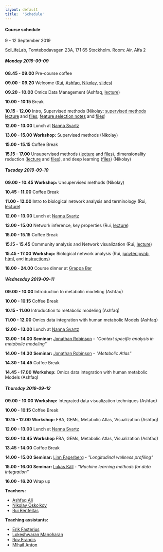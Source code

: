 ```yaml
---
layout: default
title:  'Schedule'
---
```

#### Course schedule

9 - 12 September 2019

SciLifeLab, Tomtebodavagen 23A, 171 65 Stockholm. 
Room: Air, Alfa 2  
  
  
  
##### Monday 2019-09-09

**08.45 - 09.00** Pre-course coffee

**09.00 - 09.20** Welcome ([Rui][5], [Ashfaq][6], [Nikolay][7], [slides][23])

**09.20 - 10.00** Omics Data Management (Ashfaq, [lecture][24])

**10.00 - 10.15** Break

**10.15 - 12.00** Intro, Supervised methods (Nikolay: [supervised methods lecture][13] and [files][25]; [feature selection notes][15] and [files][26])

**12.00 - 13.00** Lunch at [Nanna Svartz][11] 

**13.00 - 15.00** **Workshop:** Supervised methods (Nikolay)

**15.00 - 15.15** Coffee Break

**15.15 - 17.00** Unsupervised methods ([lecture][14] and [files][27]), dimensionality reduction ([lecture][16] and [files][28]), and deep learning ([files][29]) (Nikolay)


##### Tuesday 2019-09-10

**09.00 - 10.45** **Workshop:** Unsupervised methods (Nikolay)

**10.45 - 11.00** Coffee Break

**11.00 - 12.00** Intro to biological network analysis and terminology (Rui, [lecture][17])

**12.00 - 13.00** Lunch at [Nanna Svartz][11] 

**13.00 - 15.00** Network inference, key properties (Rui, [lecture][21])

**15.00 - 15.15** Coffee Break

**15.15 - 15.45** Community analysis and Network visualization (Rui, [lecture][22])

**15.45 - 17.00** **Workshop:** Biological network analysis (Rui, [jupyter.ipynb][20], [html][18], and [instructions][19])

**18.00 - 24.00** Course dinner at [Grappa Bar][12]



##### Wednesday 2019-09-11

**09.00 - 10.00** Introduction to metabolic modeling (Ashfaq)

**10.00 - 10.15** Coffee Break

**10.15 - 11.00** Introduction to metabolic modeling (Ashfaq)

**11.00 - 12.00** Omics data integration with human metabolic Models (Ashfaq)

**12.00 - 13.00** Lunch at [Nanna Svartz][11] 

**13.00 - 14.00** **Seminar:** [Jonathan Robinson][3] - *"Context specific analysis in metabolic modeling"*

**14.00 - 14.30** **Seminar:** [Jonathan Robinson][3] - *"Metabolic Atlas"*

**14.30 - 14.45** Coffee Break

**14.45 - 17.00** **Workshop:** Omics data integration with human metabolic Models (Ashfaq)


##### Thursday 2019-09-12

**09.00 - 10.00** **Workshop:** Integrated data visualization techniques (Ashfaq)

**10.00 - 10.15** Coffee Break

**10.15 - 12.00** **Workshop:** FBA, GEMs, Metabolic Atlas, Visualization (Ashfaq)

**12.00 - 13.00** Lunch at [Nanna Svartz][11] 

**13.00 - 13.45** **Workshop**  FBA, GEMs, Metabolic Atlas, Visualization (Ashfaq)

**13.45 - 14.00** Coffee Break

**14.00 - 15.00** **Seminar:** [Linn Fagerberg][1] - *"Longitudinal wellness profiling"*

**15.00 - 16.00** **Seminar:** [Lukas Käll][2] - *"Machine learning methods for data integration"*

**16.00 - 16.20** Wrap up

  
**Teachers:**
- [Ashfaq Ali][6]
- [Nikolay Oskolkov][7]
- [Rui Benfeitas][5]


**Teaching assistants:**
- [Erik Fasterius][8]
- [Lokeshwaran Manoharan][9]
- [Roy Francis][10]
- [Mihail Anton][4]


[1]: https://www.kth.se/kcap/the-kth-center-for-applied-precision-medicine-kcap-1.639039
[2]: http://kaell.org/
[3]: https://research.chalmers.se/en/person/jonrob
[4]: https://www.chalmers.se/en/staff/Pages/mihail-anton.aspx
[5]: https://nbis.se/about/staff/rui-benfeitas/
[6]: https://nbis.se/about/staff/ashfaq-ali/
[7]: https://nbis.se/about/staff/nikolay-oskolkov/
[8]: https://nbis.se/about/staff/erik-fasterius/
[9]: https://nbis.se/about/staff/lokeshwaran-manoharan/
[10]: https://nbis.se/about/staff/roy-francis/
[11]: https://restaurang-ns.ki.se/restaurang-nanna-svartz/
[12]: http://www.grappabar.nu/
[13]: session_ml/SupervisedOMICsIntegration/supervised_omics_integr_CLL.html
[14]: session_ml/UnsupervisedOMICsIntegration/UnsupervisedOMICsIntegration.html
[15]: session_ml/FeatureSelectionIntegrOMICs/RaukR_GeneralStats_FeatureSelection.html
[16]: session_ml/DimReductSingleCell/RaukR_GeneralStats_DimensionalityReduction.html
[17]: session_topology/1Intro.pdf
[18]: session_topology/lab.html
[19]: session_topology/topology_notes.md
[20]: session_topology/lab.ipynb
[21]: session_topology/2Inference.pdf
[22]: session_topology/3Community.pdf
[23]: session_dm/welcome.pdf
[24]: session_dm/Data-management-for-data-integration.html
[25]: session_ml/SupervisedOMICsIntegration.zip
[26]: session_ml/FeatureSelectionIntegrOMICs.zip
[27]: session_ml/UnsupervisedOMICsIntegration.zip
[28]: session_ml/DimReductSingleCell.zip
[29]: session_ml/DeepLearningDataIntegration.zip